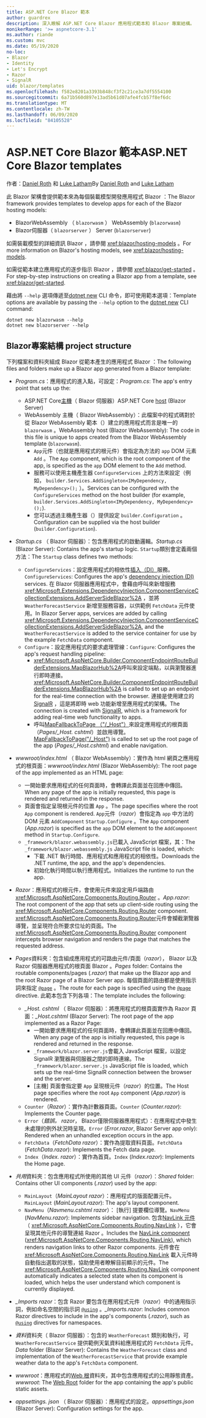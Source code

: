 ```yaml
---
title: ASP.NET Core Blazor 範本
author: guardrex
description: 深入瞭解 ASP.NET Core Blazor 應用程式範本和 Blazor 專案結構。
monikerRange: '>= aspnetcore-3.1'
ms.author: riande
ms.custom: mvc
ms.date: 05/19/2020
no-loc:
- Blazor
- Identity
- Let's Encrypt
- Razor
- SignalR
uid: blazor/templates
ms.openlocfilehash: f582e8201a3393b848cf3f2c21ce3a7df5554100
ms.sourcegitcommit: 6a71b560d897e13ad5b61d07afe4fcb57f8ef6dc
ms.translationtype: MT
ms.contentlocale: zh-TW
ms.lasthandoff: 06/09/2020
ms.locfileid: "84105528"
---
```

# <a name="aspnet-core-blazor-templates"></a><span data-ttu-id="1ccd4-103">ASP.NET Core Blazor 範本</span><span class="sxs-lookup"><span data-stu-id="1ccd4-103">ASP.NET Core Blazor templates</span></span>

<span data-ttu-id="1ccd4-104">作者：[Daniel Roth](https://github.com/danroth27) 和 [Luke Latham](https://github.com/guardrex)</span><span class="sxs-lookup"><span data-stu-id="1ccd4-104">By [Daniel Roth](https://github.com/danroth27) and [Luke Latham](https://github.com/guardrex)</span></span>

<span data-ttu-id="1ccd4-105">此 Blazor 架構會提供範本來為每個裝載模型開發應用程式 Blazor ：</span><span class="sxs-lookup"><span data-stu-id="1ccd4-105">The Blazor framework provides templates to develop apps for each of the Blazor hosting models:</span></span>

* Blazor<span data-ttu-id="1ccd4-106">WebAssembly （ `blazorwasm` ）</span><span class="sxs-lookup"><span data-stu-id="1ccd4-106"> WebAssembly (`blazorwasm`)</span></span>
* Blazor<span data-ttu-id="1ccd4-107">伺服器（ `blazorserver` ）</span><span class="sxs-lookup"><span data-stu-id="1ccd4-107"> Server (`blazorserver`)</span></span>

<span data-ttu-id="1ccd4-108">如需裝載模型的詳細資訊 Blazor ，請參閱 <xref:blazor/hosting-models> 。</span><span class="sxs-lookup"><span data-stu-id="1ccd4-108">For more information on Blazor's hosting models, see <xref:blazor/hosting-models>.</span></span>

<span data-ttu-id="1ccd4-109">如需從範本建立應用程式的逐步指示 Blazor ，請參閱 <xref:blazor/get-started> 。</span><span class="sxs-lookup"><span data-stu-id="1ccd4-109">For step-by-step instructions on creating a Blazor app from a template, see <xref:blazor/get-started>.</span></span>

<span data-ttu-id="1ccd4-110">藉由將 `--help` 選項傳遞至[dotnet new](/dotnet/core/tools/dotnet-new) CLI 命令，即可使用範本選項：</span><span class="sxs-lookup"><span data-stu-id="1ccd4-110">Template options are available by passing the `--help` option to the [dotnet new](/dotnet/core/tools/dotnet-new) CLI command:</span></span>

```dotnetcli
dotnet new blazorwasm --help
dotnet new blazorserver --help
```

## <a name="blazor-project-structure"></a>Blazor<span data-ttu-id="1ccd4-111">專案結構</span><span class="sxs-lookup"><span data-stu-id="1ccd4-111"> project structure</span></span>

<span data-ttu-id="1ccd4-112">下列檔案和資料夾組成 Blazor 從範本產生的應用程式 Blazor ：</span><span class="sxs-lookup"><span data-stu-id="1ccd4-112">The following files and folders make up a Blazor app generated from a Blazor template:</span></span>

* <span data-ttu-id="1ccd4-113">*Program.cs*：應用程式的進入點，可設定：</span><span class="sxs-lookup"><span data-stu-id="1ccd4-113">*Program.cs*: The app's entry point that sets up the:</span></span>

  * <span data-ttu-id="1ccd4-114">ASP.NET Core[主機](xref:fundamentals/host/generic-host)（ Blazor 伺服器）</span><span class="sxs-lookup"><span data-stu-id="1ccd4-114">ASP.NET Core [host](xref:fundamentals/host/generic-host) (Blazor Server)</span></span>
  * <span data-ttu-id="1ccd4-115">WebAssembly 主機（ Blazor WebAssembly）：此檔案中的程式碼對於從 Blazor WebAssembly 範本（）建立的應用程式而言是唯一的 `blazorwasm` 。</span><span class="sxs-lookup"><span data-stu-id="1ccd4-115">WebAssembly host (Blazor WebAssembly): The code in this file is unique to apps created from the Blazor WebAssembly template (`blazorwasm`).</span></span>
    * <span data-ttu-id="1ccd4-116">`App`元件（也就是應用程式的根元件）會指定為方法的 `app` DOM 元素 `Add` 。</span><span class="sxs-lookup"><span data-stu-id="1ccd4-116">The `App` component, which is the root component of the app, is specified as the `app` DOM element to the `Add` method.</span></span>
    * <span data-ttu-id="1ccd4-117">服務可以使用主機產生器 `ConfigureServices` 上的方法來設定（例如， `builder.Services.AddSingleton<IMyDependency, MyDependency>();` ）。</span><span class="sxs-lookup"><span data-stu-id="1ccd4-117">Services can be configured with the `ConfigureServices` method on the host builder (for example, `builder.Services.AddSingleton<IMyDependency, MyDependency>();`).</span></span>
    * <span data-ttu-id="1ccd4-118">您可以透過主機產生器（）提供設定 `builder.Configuration` 。</span><span class="sxs-lookup"><span data-stu-id="1ccd4-118">Configuration can be supplied via the host builder (`builder.Configuration`).</span></span>

* <span data-ttu-id="1ccd4-119">*Startup.cs* （ Blazor 伺服器）：包含應用程式的啟動邏輯。</span><span class="sxs-lookup"><span data-stu-id="1ccd4-119">*Startup.cs* (Blazor Server): Contains the app's startup logic.</span></span> <span data-ttu-id="1ccd4-120">`Startup`類別會定義兩個方法：</span><span class="sxs-lookup"><span data-stu-id="1ccd4-120">The `Startup` class defines two methods:</span></span>

  * <span data-ttu-id="1ccd4-121">`ConfigureServices`：設定應用程式的相依性[插入（DI）](xref:fundamentals/dependency-injection)服務。</span><span class="sxs-lookup"><span data-stu-id="1ccd4-121">`ConfigureServices`: Configures the app's [dependency injection (DI)](xref:fundamentals/dependency-injection) services.</span></span> <span data-ttu-id="1ccd4-122">在 Blazor 伺服器應用程式中，會藉由呼叫來新增服務 <xref:Microsoft.Extensions.DependencyInjection.ComponentServiceCollectionExtensions.AddServerSideBlazor%2A> ，並將 `WeatherForecastService` 新增至服務容器，以供範例 `FetchData` 元件使用。</span><span class="sxs-lookup"><span data-stu-id="1ccd4-122">In Blazor Server apps, services are added by calling <xref:Microsoft.Extensions.DependencyInjection.ComponentServiceCollectionExtensions.AddServerSideBlazor%2A>, and the `WeatherForecastService` is added to the service container for use by the example `FetchData` component.</span></span>
  * <span data-ttu-id="1ccd4-123">`Configure`：設定應用程式的要求處理管線：</span><span class="sxs-lookup"><span data-stu-id="1ccd4-123">`Configure`: Configures the app's request handling pipeline:</span></span>
    * <span data-ttu-id="1ccd4-124"><xref:Microsoft.AspNetCore.Builder.ComponentEndpointRouteBuilderExtensions.MapBlazorHub%2A>呼叫來設定端點，以與瀏覽器進行即時連接。</span><span class="sxs-lookup"><span data-stu-id="1ccd4-124"><xref:Microsoft.AspNetCore.Builder.ComponentEndpointRouteBuilderExtensions.MapBlazorHub%2A> is called to set up an endpoint for the real-time connection with the browser.</span></span> <span data-ttu-id="1ccd4-125">連接是使用建立的 [SignalR](xref:signalr/introduction) ，這是將即時 web 功能新增至應用程式的架構。</span><span class="sxs-lookup"><span data-stu-id="1ccd4-125">The connection is created with [SignalR](xref:signalr/introduction), which is a framework for adding real-time web functionality to apps.</span></span>
    * <span data-ttu-id="1ccd4-126">呼叫[MapFallbackToPage （"/_Host"）](xref:Microsoft.AspNetCore.Builder.RazorPagesEndpointRouteBuilderExtensions.MapFallbackToPage*)來設定應用程式的根頁面（*Pages/_Host. cshtml*）並啟用導覽。</span><span class="sxs-lookup"><span data-stu-id="1ccd4-126">[MapFallbackToPage("/_Host")](xref:Microsoft.AspNetCore.Builder.RazorPagesEndpointRouteBuilderExtensions.MapFallbackToPage*) is called to set up the root page of the app (*Pages/_Host.cshtml*) and enable navigation.</span></span>

* <span data-ttu-id="1ccd4-127">*wwwroot/index.html* （ Blazor WebAssembly）：實作為 html 網頁之應用程式的根頁面：</span><span class="sxs-lookup"><span data-stu-id="1ccd4-127">*wwwroot/index.html* (Blazor WebAssembly): The root page of the app implemented as an HTML page:</span></span>
  * <span data-ttu-id="1ccd4-128">一開始要求應用程式的任何頁面時，會轉譯此頁面並在回應中傳回。</span><span class="sxs-lookup"><span data-stu-id="1ccd4-128">When any page of the app is initially requested, this page is rendered and returned in the response.</span></span>
  * <span data-ttu-id="1ccd4-129">頁面會指定呈現根元件的位置 `App` 。</span><span class="sxs-lookup"><span data-stu-id="1ccd4-129">The page specifies where the root `App` component is rendered.</span></span> <span data-ttu-id="1ccd4-130">`App`元件（*razor*）會指定為 `app` 中方法的 DOM 元素 `AddComponent` `Startup.Configure` 。</span><span class="sxs-lookup"><span data-stu-id="1ccd4-130">The `App` component (*App.razor*) is specified as the `app` DOM element to the `AddComponent` method in `Startup.Configure`.</span></span>
  * <span data-ttu-id="1ccd4-131">`_framework/blazor.webassembly.js`已載入 JavaScript 檔案，其：</span><span class="sxs-lookup"><span data-stu-id="1ccd4-131">The `_framework/blazor.webassembly.js` JavaScript file is loaded, which:</span></span>
    * <span data-ttu-id="1ccd4-132">下載 .NET 執行時間、應用程式和應用程式的相依性。</span><span class="sxs-lookup"><span data-stu-id="1ccd4-132">Downloads the .NET runtime, the app, and the app's dependencies.</span></span>
    * <span data-ttu-id="1ccd4-133">初始化執行時間以執行應用程式。</span><span class="sxs-lookup"><span data-stu-id="1ccd4-133">Initializes the runtime to run the app.</span></span>

* <span data-ttu-id="1ccd4-134">*Razor*：應用程式的根元件，會使用元件來設定用戶端路由 <xref:Microsoft.AspNetCore.Components.Routing.Router> 。</span><span class="sxs-lookup"><span data-stu-id="1ccd4-134">*App.razor*: The root component of the app that sets up client-side routing using the <xref:Microsoft.AspNetCore.Components.Routing.Router> component.</span></span> <span data-ttu-id="1ccd4-135"><xref:Microsoft.AspNetCore.Components.Routing.Router>元件會攔截瀏覽器導覽，並呈現符合所要求位址的頁面。</span><span class="sxs-lookup"><span data-stu-id="1ccd4-135">The <xref:Microsoft.AspNetCore.Components.Routing.Router> component intercepts browser navigation and renders the page that matches the requested address.</span></span>

* <span data-ttu-id="1ccd4-136">*Pages*資料夾：包含組成應用程式的可路由元件/頁面（*razor*）， Blazor 以及 Razor 伺服器應用程式的根頁面 Blazor 。</span><span class="sxs-lookup"><span data-stu-id="1ccd4-136">*Pages* folder: Contains the routable components/pages (*.razor*) that make up the Blazor app and the root Razor page of a Blazor Server app.</span></span> <span data-ttu-id="1ccd4-137">每個頁面的路由都是使用指示詞來指定 [`@page`](xref:mvc/views/razor#page) 。</span><span class="sxs-lookup"><span data-stu-id="1ccd4-137">The route for each page is specified using the [`@page`](xref:mvc/views/razor#page) directive.</span></span> <span data-ttu-id="1ccd4-138">此範本包含下列各項：</span><span class="sxs-lookup"><span data-stu-id="1ccd4-138">The template includes the following:</span></span>
  * <span data-ttu-id="1ccd4-139">*_Host. cshtml* （ Blazor 伺服器）：將應用程式的根頁面實作為 Razor 頁面：</span><span class="sxs-lookup"><span data-stu-id="1ccd4-139">*_Host.cshtml* (Blazor Server): The root page of the app implemented as a Razor Page:</span></span>
    * <span data-ttu-id="1ccd4-140">一開始要求應用程式的任何頁面時，會轉譯此頁面並在回應中傳回。</span><span class="sxs-lookup"><span data-stu-id="1ccd4-140">When any page of the app is initially requested, this page is rendered and returned in the response.</span></span>
    * <span data-ttu-id="1ccd4-141">`_framework/blazor.server.js`會載入 JavaScript 檔案，以設定 SignalR 瀏覽器與伺服器之間的即時連線。</span><span class="sxs-lookup"><span data-stu-id="1ccd4-141">The `_framework/blazor.server.js` JavaScript file is loaded, which sets up the real-time SignalR connection between the browser and the server.</span></span>
    * <span data-ttu-id="1ccd4-142">[主機] 頁面會指定要 `App` 呈現根元件（*razor*）的位置。</span><span class="sxs-lookup"><span data-stu-id="1ccd4-142">The Host page specifies where the root `App` component (*App.razor*) is rendered.</span></span>
  * <span data-ttu-id="1ccd4-143">`Counter`（*Razor*）：實作為計數器頁面。</span><span class="sxs-lookup"><span data-stu-id="1ccd4-143">`Counter` (*Counter.razor*): Implements the Counter page.</span></span>
  * <span data-ttu-id="1ccd4-144">`Error`（*錯誤。 razor*， Blazor僅限伺服器應用程式）：在應用程式中發生未處理的例外狀況時呈現。</span><span class="sxs-lookup"><span data-stu-id="1ccd4-144">`Error` (*Error.razor*, Blazor Server app only): Rendered when an unhandled exception occurs in the app.</span></span>
  * <span data-ttu-id="1ccd4-145">`FetchData`（*FetchData razor*）：實作為提取資料頁面。</span><span class="sxs-lookup"><span data-stu-id="1ccd4-145">`FetchData` (*FetchData.razor*): Implements the Fetch data page.</span></span>
  * <span data-ttu-id="1ccd4-146">`Index`（*Index. razor*）：實作為首頁。</span><span class="sxs-lookup"><span data-stu-id="1ccd4-146">`Index` (*Index.razor*): Implements the Home page.</span></span>

* <span data-ttu-id="1ccd4-147">*共用*資料夾：包含應用程式所使用的其他 UI 元件（*razor*）：</span><span class="sxs-lookup"><span data-stu-id="1ccd4-147">*Shared* folder: Contains other UI components (*.razor*) used by the app:</span></span>
  * <span data-ttu-id="1ccd4-148">`MainLayout`（*MainLayout razor*）：應用程式的版面配置元件。</span><span class="sxs-lookup"><span data-stu-id="1ccd4-148">`MainLayout` (*MainLayout.razor*): The app's layout component.</span></span>
  * <span data-ttu-id="1ccd4-149">`NavMenu`（*Navmenu.cshtml razor*）： [執行] 提要欄位導覽。</span><span class="sxs-lookup"><span data-stu-id="1ccd4-149">`NavMenu` (*NavMenu.razor*): Implements sidebar navigation.</span></span> <span data-ttu-id="1ccd4-150">包含[NavLink 元件](xref:blazor/routing#navlink-component)（ <xref:Microsoft.AspNetCore.Components.Routing.NavLink> ），它會呈現其他元件的導覽連結 Razor 。</span><span class="sxs-lookup"><span data-stu-id="1ccd4-150">Includes the [NavLink component](xref:blazor/routing#navlink-component) (<xref:Microsoft.AspNetCore.Components.Routing.NavLink>), which renders navigation links to other Razor components.</span></span> <span data-ttu-id="1ccd4-151">元件會在 <xref:Microsoft.AspNetCore.Components.Routing.NavLink> 載入元件時自動指出選取的狀態，協助使用者瞭解目前顯示的元件。</span><span class="sxs-lookup"><span data-stu-id="1ccd4-151">The <xref:Microsoft.AspNetCore.Components.Routing.NavLink> component automatically indicates a selected state when its component is loaded, which helps the user understand which component is currently displayed.</span></span>

* <span data-ttu-id="1ccd4-152">*_Imports razor*：包含 Razor 要包含在應用程式元件（*razor*）中的通用指示詞，例如命名空間的指示詞 [`@using`](xref:mvc/views/razor#using) 。</span><span class="sxs-lookup"><span data-stu-id="1ccd4-152">*_Imports.razor*: Includes common Razor directives to include in the app's components (*.razor*), such as [`@using`](xref:mvc/views/razor#using) directives for namespaces.</span></span>

* <span data-ttu-id="1ccd4-153">*資料*資料夾（ Blazor 伺服器）：包含的 `WeatherForecast` 類別和執行，可 `WeatherForecastService` 提供範例天氣資料給應用程式的 `FetchData` 元件。</span><span class="sxs-lookup"><span data-stu-id="1ccd4-153">*Data* folder (Blazor Server): Contains the `WeatherForecast` class and implementation of the `WeatherForecastService` that provide example weather data to the app's `FetchData` component.</span></span>

* <span data-ttu-id="1ccd4-154">*wwwroot*：應用程式的[Web 根](xref:fundamentals/index#web-root)資料夾，其中包含應用程式的公用靜態資產。</span><span class="sxs-lookup"><span data-stu-id="1ccd4-154">*wwwroot*: The [Web Root](xref:fundamentals/index#web-root) folder for the app containing the app's public static assets.</span></span>

* <span data-ttu-id="1ccd4-155">*appsettings. json* （ Blazor 伺服器）：應用程式的設定。</span><span class="sxs-lookup"><span data-stu-id="1ccd4-155">*appsettings.json* (Blazor Server): Configuration settings for the app.</span></span>
